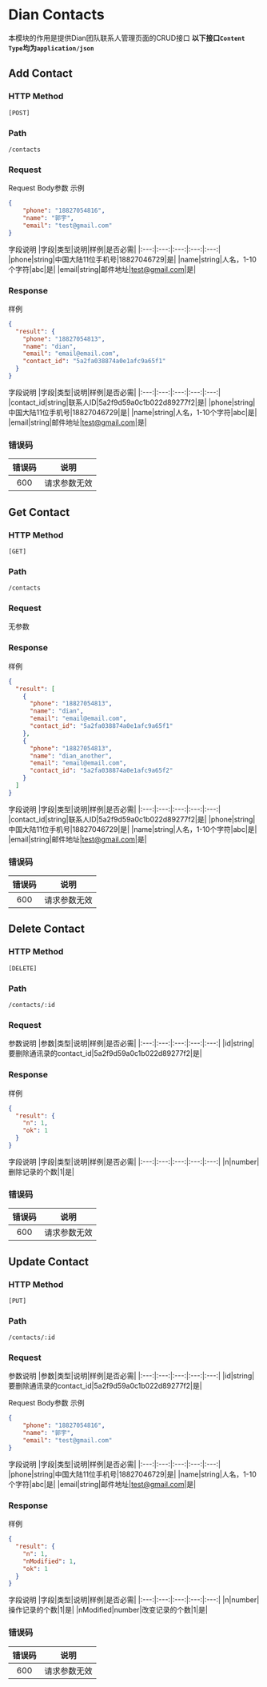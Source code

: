 # Dian Contacts

本模块的作用是提供Dian团队联系人管理页面的CRUD接口
**以下接口`Content Type`均为`application/json`**

## Add Contact

### HTTP Method

```
[POST]
```

### Path

```
/contacts
```

### Request

Request Body参数 示例

```JSON
{
    "phone": "18827054816",
    "name": "郭宇",
    "email": "test@gmail.com"
}
```

字段说明
|字段|类型|说明|样例|是否必需|
|:---:|:---:|:---:|:---:|:---:|
|phone|string|中国大陆11位手机号|18827046729|是|
|name|string|人名，1-10个字符|abc|是|
|email|string|邮件地址|test@gmail.com|是|

### Response

样例
```JSON
{
  "result": {
    "phone": "18827054813",
    "name": "dian",
    "email": "email@email.com",
    "contact_id": "5a2fa038874a0e1afc9a65f1"
  }
}
```
字段说明
|字段|类型|说明|样例|是否必需|
|:---:|:---:|:---:|:---:|:---:|
|contact_id|string|联系人ID|5a2f9d59a0c1b022d89277f2|是|
|phone|string|中国大陆11位手机号|18827046729|是|
|name|string|人名，1-10个字符|abc|是|
|email|string|邮件地址|test@gmail.com|是|

### 错误码
|错误码|说明|
|:---:|:---:|
|600|请求参数无效|

## Get Contact

### HTTP Method

```
[GET]
```

### Path

```
/contacts
```

### Request

无参数

### Response

样例
```JSON
{
  "result": [
    {
      "phone": "18827054813",
      "name": "dian",
      "email": "email@email.com",
      "contact_id": "5a2fa038874a0e1afc9a65f1"
    },
    {
      "phone": "18827054813",
      "name": "dian_another",
      "email": "email@email.com",
      "contact_id": "5a2fa038874a0e1afc9a65f2"
    }
  ]
}
```
字段说明
|字段|类型|说明|样例|是否必需|
|:---:|:---:|:---:|:---:|:---:|
|contact_id|string|联系人ID|5a2f9d59a0c1b022d89277f2|是|
|phone|string|中国大陆11位手机号|18827046729|是|
|name|string|人名，1-10个字符|abc|是|
|email|string|邮件地址|test@gmail.com|是|

### 错误码
|错误码|说明|
|:---:|:---:|
|600|请求参数无效|

## Delete Contact

### HTTP Method

```
[DELETE]
```

### Path

```
/contacts/:id
```

### Request

参数说明
|参数|类型|说明|样例|是否必需|
|:---:|:---:|:---:|:---:|:---:|
|id|string|要删除通讯录的contact_id|5a2f9d59a0c1b022d89277f2|是|


### Response

样例
```JSON
{
  "result": {
    "n": 1,
    "ok": 1
  }
}
```
字段说明
|字段|类型|说明|样例|是否必需|
|:---:|:---:|:---:|:---:|:---:|
|n|number|删除记录的个数|1|是|

### 错误码
|错误码|说明|
|:---:|:---:|
|600|请求参数无效|

## Update Contact

### HTTP Method

```
[PUT]
```

### Path

```
/contacts/:id
```

### Request

参数说明
|参数|类型|说明|样例|是否必需|
|:---:|:---:|:---:|:---:|:---:|
|id|string|要删除通讯录的contact_id|5a2f9d59a0c1b022d89277f2|是|

Request Body参数 示例

```JSON
{
    "phone": "18827054816",
    "name": "郭宇",
    "email": "test@gmail.com"
}
```

字段说明
|字段|类型|说明|样例|是否必需|
|:---:|:---:|:---:|:---:|:---:|
|phone|string|中国大陆11位手机号|18827046729|是|
|name|string|人名，1-10个字符|abc|是|
|email|string|邮件地址|test@gmail.com|是|

### Response

样例
```JSON
{
  "result": {
    "n": 1,
    "nModified": 1,
    "ok": 1
  }
}
```
字段说明
|字段|类型|说明|样例|是否必需|
|:---:|:---:|:---:|:---:|:---:|
|n|number|操作记录的个数|1|是|
|nModified|number|改变记录的个数|1|是|

### 错误码
|错误码|说明|
|:---:|:---:|
|600|请求参数无效|
